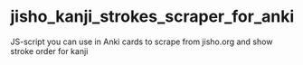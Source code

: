 # jisho_kanji_strokes_scraper_for_anki
JS-script you can use in Anki cards to scrape from jisho.org and show stroke order for kanji
